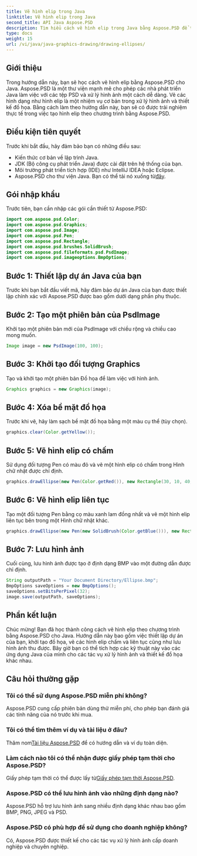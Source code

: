 ```yaml
---
title: Vẽ hình elip trong Java
linktitle: Vẽ hình elip trong Java
second_title: API Java Aspose.PSD
description: Tìm hiểu cách vẽ hình elip trong Java bằng Aspose.PSD để thiết kế đồ họa và thao tác hình ảnh chính xác. Làm chủ các hướng dẫn từng bước.
type: docs
weight: 15
url: /vi/java/java-graphics-drawing/drawing-ellipses/
---
```

## Giới thiệu
Trong hướng dẫn này, bạn sẽ học cách vẽ hình elip bằng Aspose.PSD cho Java. Aspose.PSD là một thư viện mạnh mẽ cho phép các nhà phát triển Java làm việc với các tệp PSD và xử lý hình ảnh một cách dễ dàng. Vẽ các hình dạng như hình elip là một nhiệm vụ cơ bản trong xử lý hình ảnh và thiết kế đồ họa. Bằng cách làm theo hướng dẫn này, bạn sẽ có được trải nghiệm thực tế trong việc tạo hình elip theo chương trình bằng Aspose.PSD.
## Điều kiện tiên quyết
Trước khi bắt đầu, hãy đảm bảo bạn có những điều sau:
- Kiến thức cơ bản về lập trình Java.
- JDK (Bộ công cụ phát triển Java) được cài đặt trên hệ thống của bạn.
- Môi trường phát triển tích hợp (IDE) như IntelliJ IDEA hoặc Eclipse.
-  Aspose.PSD cho thư viện Java. Bạn có thể tải nó xuống từ[đây](https://releases.aspose.com/psd/java/).
## Gói nhập khẩu
Trước tiên, bạn cần nhập các gói cần thiết từ Aspose.PSD:
```java
import com.aspose.psd.Color;
import com.aspose.psd.Graphics;
import com.aspose.psd.Image;
import com.aspose.psd.Pen;
import com.aspose.psd.Rectangle;
import com.aspose.psd.brushes.SolidBrush;
import com.aspose.psd.fileformats.psd.PsdImage;
import com.aspose.psd.imageoptions.BmpOptions;
```
## Bước 1: Thiết lập dự án Java của bạn
Trước khi bạn bắt đầu viết mã, hãy đảm bảo dự án Java của bạn được thiết lập chính xác với Aspose.PSD được bao gồm dưới dạng phần phụ thuộc.
## Bước 2: Tạo một phiên bản của PsdImage
Khởi tạo một phiên bản mới của PsdImage với chiều rộng và chiều cao mong muốn.
```java
Image image = new PsdImage(100, 100);
```
## Bước 3: Khởi tạo đối tượng Graphics
Tạo và khởi tạo một phiên bản Đồ họa để làm việc với hình ảnh.
```java
Graphics graphics = new Graphics(image);
```
## Bước 4: Xóa bề mặt đồ họa
Trước khi vẽ, hãy làm sạch bề mặt đồ họa bằng một màu cụ thể (tùy chọn).
```java
graphics.clear(Color.getYellow());
```
## Bước 5: Vẽ hình elip có chấm
Sử dụng đối tượng Pen có màu đỏ và vẽ một hình elip có chấm trong Hình chữ nhật được chỉ định.
```java
graphics.drawEllipse(new Pen(Color.getRed()), new Rectangle(30, 10, 40, 80));
```
## Bước 6: Vẽ hình elip liên tục
Tạo một đối tượng Pen bằng cọ màu xanh lam đồng nhất và vẽ một hình elip liên tục bên trong một Hình chữ nhật khác.
```java
graphics.drawEllipse(new Pen(new SolidBrush(Color.getBlue())), new Rectangle(10, 30, 80, 40));
```
## Bước 7: Lưu hình ảnh
Cuối cùng, lưu hình ảnh được tạo ở định dạng BMP vào một đường dẫn được chỉ định.
```java
String outputPath = "Your Document Directory/Ellipse.bmp";
BmpOptions saveOptions = new BmpOptions();
saveOptions.setBitsPerPixel(32);
image.save(outputPath, saveOptions);
```

## Phần kết luận
Chúc mừng! Bạn đã học thành công cách vẽ hình elip theo chương trình bằng Aspose.PSD cho Java. Hướng dẫn này bao gồm việc thiết lập dự án của bạn, khởi tạo đồ họa, vẽ các hình elip chấm và liên tục cũng như lưu hình ảnh thu được. Bây giờ bạn có thể tích hợp các kỹ thuật này vào các ứng dụng Java của mình cho các tác vụ xử lý hình ảnh và thiết kế đồ họa khác nhau.
## Câu hỏi thường gặp
### Tôi có thể sử dụng Aspose.PSD miễn phí không?
Aspose.PSD cung cấp phiên bản dùng thử miễn phí, cho phép bạn đánh giá các tính năng của nó trước khi mua.
### Tôi có thể tìm thêm ví dụ và tài liệu ở đâu?
 Thăm nom[Tài liệu Aspose.PSD](https://reference.aspose.com/psd/java/) để có hướng dẫn và ví dụ toàn diện.
### Làm cách nào tôi có thể nhận được giấy phép tạm thời cho Aspose.PSD?
 Giấy phép tạm thời có thể được lấy từ[Giấy phép tạm thời Aspose.PSD](https://purchase.aspose.com/temporary-license/).
### Aspose.PSD có thể lưu hình ảnh vào những định dạng nào?
Aspose.PSD hỗ trợ lưu hình ảnh sang nhiều định dạng khác nhau bao gồm BMP, PNG, JPEG và PSD.
### Aspose.PSD có phù hợp để sử dụng cho doanh nghiệp không?
Có, Aspose.PSD được thiết kế cho các tác vụ xử lý hình ảnh cấp doanh nghiệp và chuyên nghiệp.